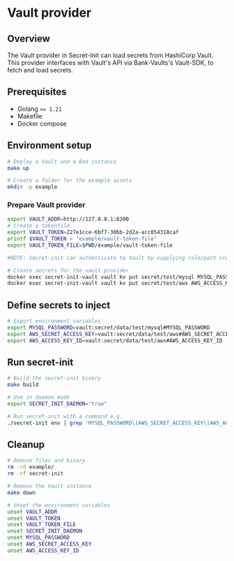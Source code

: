 # Vault provider

## Overview

The Vault provider in Secret-Init can load secrets from HashiCorp Vault. This provider interfaces with Vault's API via Bank-Vaults's Vault-SDK, to fetch and load secrets.

## Prerequisites

- Golang `>= 1.21`
- Makefile
- Docker compose

## Environment setup

```bash
# Deploy a Vault and a Bao instance
make up
```

```bash
# Create a folder for the example assets
mkdir -p example
```

### Prepare Vault provider

```bash
export VAULT_ADDR=http://127.0.0.1:8200
# Create a tokenfile
export VAULT_TOKEN=227e1cce-6bf7-30bb-2d2a-acc854318caf
printf $VAULT_TOKEN > "example/vault-token-file"
export VAULT_TOKEN_FILE=$PWD/example/vault-token-file

#NOTE: Secret-init can authenticate to Vault by supplying role/path credentials.

# Create secrets for the vault provider
docker exec secret-init-vault vault kv put secret/test/mysql MYSQL_PASSWORD=3xtr3ms3cr3t
docker exec secret-init-vault vault kv put secret/test/aws AWS_ACCESS_KEY_ID=secretId AWS_SECRET_ACCESS_KEY=s3cr3t
```

## Define secrets to inject

```bash
# Export environment variables
export MYSQL_PASSWORD=vault:secret/data/test/mysql#MYSQL_PASSWORD
export AWS_SECRET_ACCESS_KEY=vault:secret/data/test/aws#AWS_SECRET_ACCESS_KEY
export AWS_ACCESS_KEY_ID=vault:secret/data/test/aws#AWS_ACCESS_KEY_ID
```

## Run secret-init

```bash
# Build the secret-init binary
make build

# Use in daemon mode
export SECRET_INIT_DAEMON="true"

# Run secret-init with a command e.g.
./secret-init env | grep 'MYSQL_PASSWORD\|AWS_SECRET_ACCESS_KEY\|AWS_ACCESS_KEY_ID'
```

## Cleanup

```bash
# Remove files and binary
rm -rd example/
rm -rf secret-init

# Remove the Vault instance
make down

# Unset the environment variables
unset VAULT_ADDR
unset VAULT_TOKEN
unset VAULT_TOKEN_FILE
unset SECRET_INIT_DAEMON
unset MYSQL_PASSWORD
unset AWS_SECRET_ACCESS_KEY
unset AWS_ACCESS_KEY_ID
```
